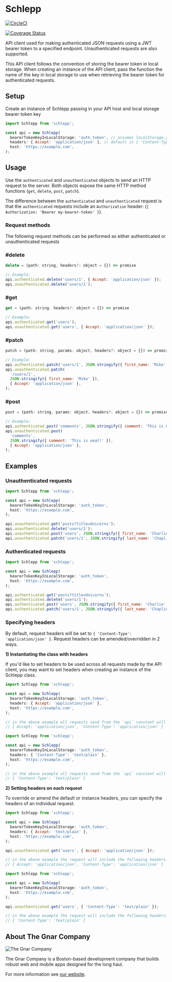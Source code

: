 # Schlepp

[![CircleCI](https://circleci.com/gh/TheGnarCo/schlepp/tree/master.svg?style=svg)](https://circleci.com/gh/TheGnarCo/schlepp/tree/master)

[![Coverage Status](https://coveralls.io/repos/github/TheGnarCo/schlepp/badge.svg?branch=master)](https://coveralls.io/github/TheGnarCo/schlepp?branch=master)

API client used for making authenticated JSON requests using a JWT bearer token to a
specified endpoint. Unauthenticated requests are also supported.

This API client follows the convention of storing the bearer token in local
storage. When creating an instance of the API client, pass the function the name
of the key in local storage to use when retrieving the bearer token for
authenticated requests.

## Setup

Create an instance of Schlepp passing in your API host and local storage bearer token key

```js
import Schlepp from 'schlepp';

const api = new Schlepp(
  bearerTokenKeyInLocalStorage: 'auth_token', // assumes localStorage.getItem('auth_token') will return the bearer token
  headers: { Accept: 'application/json' }, // default is { 'Content-Type': 'application/json' }
  host: 'https://example.com',
);
```

## Usage

Use the `authenticated` and `unauthenticated` objects to send an HTTP request to
the server. Both objects expose the same HTTP method functions (`get`, `delete`,
`post`, `patch`).

The difference between the `authenticated` and `unauthenticated` request is that the `authenticated` requests include an `Authorization` header: (`{ Authorization: 'Bearer my-bearer-token' }`).


### Request methods

The following request methods can be performed as either authenticated or
unauthenticated requests

### #delete

```js
delete = (path: string, headers?: object = {}) => promise

// Example:
api.authenticated.delete('users/1', { Accept: 'application/json' });
api.unauthenticated.delete('users/1');
```

### #get

```js
get = (path: string, headers?: object = {}) => promise

// Example:
api.authenticated.get('users');
api.unauthenticated.get('users', { Accept: 'application/json' });
```

### #patch

```js
patch = (path: string, params: object, headers?: object = {}) => promise

// Example:
api.authenticated.patch('users/1', JSON.stringify({ first_name: 'Mike' }));
api.unauthenticated.patch(
  '/users/1',
  JSON.stringify({ first_name: 'Mike' }),
  { Accept: 'application/json' },
);
```

### #post

```js
post = (path: string, params: object, headers?: object = {}) => promise

// Example:
api.authenticated.post('comments', JSON.stringify({ comment: 'This is neat!' }));
api.unauthenticated.post(
  'comments',
  JSON.stringify({ comment: 'This is neat!' }),
  { Accept: 'application/json' },
);
```

## Examples

### Unauthenticated requests

```js
import Schlepp from 'schlepp';

const api = new Schlepp(
  bearerTokenKeyInLocalStorage: 'auth_token',
  host: 'https://example.com',
);

api.unauthenticated.get('posts?title=Unicorns');
api.unauthenticated.delete('users/1');
api.unauthenticated.post('users', JSON.stringify({ first_name: 'Charlie', last_name: 'Brown' }));
api.unauthenticated.patch('users/1', JSON.stringify{ last_name: 'Chaplin' }));
```

### Authenticated requests

```js
import Schlepp from 'schlepp';

const api = new Schlepp(
  bearerTokenKeyInLocalStorage: 'auth_token',
  host: 'https://example.com',
);

api.authenticated.get('posts?title=Unicorns');
api.authenticated.delete('users/1');
api.authenticated.post('users', JSON.stringify({ first_name: 'Charlie', last_name: 'Brown' }));
api.authenticated.patch('users/1', JSON.stringify({ last_name: 'Chaplin' }));
```

### Specifying headers

By default, request headers will be set to `{ 'Content-Type': 'application/json'
}`. Request headers can be amended/overridden in 2 ways.

**1) Instantiating the class with headers**

If you'd like to set headers to be used across all requests made by the API
client, you may want to set headers when creating an instance of the Schlepp
class.

```js
import Schlepp from 'schlepp';

const api = new Schlepp(
  bearerTokenKeyInLocalStorage: 'auth_token',
  headers: { Accept: 'application/json' },
  host: 'https://example.com',
);

// in the above example all requests send from the `api` constant will include the following headers:
// { Accept: 'application/json', 'Content-Type': 'application/json' }

import Schlepp from 'schlepp';

const api = new Schlepp(
  bearerTokenKeyInLocalStorage: 'auth_token',
  headers: { 'Content-Type': 'text/plain' },
  host: 'https://example.com',
);

// in the above example all requests send from the `api` constant will include the following headers:
// { 'Content-Type': 'text/plain' }
```

**2) Setting headers on each request**

To override or amend the default or instance headers, you can specify the
headers of an individual request.

```js
import Schlepp from 'schlepp';

const api = new Schlepp(
  bearerTokenKeyInLocalStorage: 'auth_token',
  headers: { Accept: 'text/plain' },
  host: 'https://example.com',
);

api.unauthenticated.get('users', { Accept: 'application/json' });

// in the above example the request will include the following headers:
// { Accept: 'application/json', 'Content-Type': 'application/json' }

import Schlepp from 'schlepp';

const api = new Schlepp(
  bearerTokenKeyInLocalStorage: 'auth_token',
  host: 'https://example.com',
);

api.unauthenticated.get('users', { 'Content-Type': 'text/plain' });

// in the above example the request will include the following headers:
// { 'Content-Type': 'text/plain' }
```

## About The Gnar Company

![The Gnar Company](https://avatars0.githubusercontent.com/u/17011419?s=100&v=4)

The Gnar Company is a Boston-based development company that builds robust
web and mobile apps designed for the long haul.

For more information see [our website](https://www.thegnar.co/).
